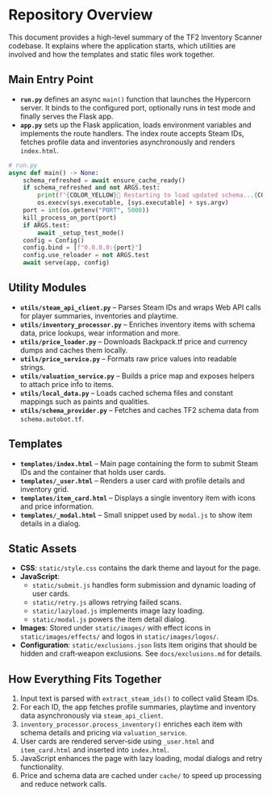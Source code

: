 # Repository Overview

This document provides a high-level summary of the TF2 Inventory Scanner codebase. It explains where the application starts, which utilities are involved and how the templates and static files work together.

## Main Entry Point

- **`run.py`** defines an async `main()` function that launches the Hypercorn server. It binds to the configured port, optionally runs in test mode and finally serves the Flask app.
- **`app.py`** sets up the Flask application, loads environment variables and implements the route handlers. The index route accepts Steam IDs, fetches profile data and inventories asynchronously and renders `index.html`.

```python
# run.py
async def main() -> None:
    schema_refreshed = await ensure_cache_ready()
    if schema_refreshed and not ARGS.test:
        print(f"{COLOR_YELLOW}🔄 Restarting to load updated schema...{COLOR_RESET}")
        os.execv(sys.executable, [sys.executable] + sys.argv)
    port = int(os.getenv("PORT", 5000))
    kill_process_on_port(port)
    if ARGS.test:
        await _setup_test_mode()
    config = Config()
    config.bind = [f"0.0.0.0:{port}"]
    config.use_reloader = not ARGS.test
    await serve(app, config)
```

## Utility Modules

- **`utils/steam_api_client.py`** – Parses Steam IDs and wraps Web API calls for player summaries, inventories and playtime.
- **`utils/inventory_processor.py`** – Enriches inventory items with schema data, price lookups, wear information and more.
- **`utils/price_loader.py`** – Downloads Backpack.tf price and currency dumps and caches them locally.
- **`utils/price_service.py`** – Formats raw price values into readable strings.
- **`utils/valuation_service.py`** – Builds a price map and exposes helpers to attach price info to items.
- **`utils/local_data.py`** – Loads cached schema files and constant mappings such as paints and qualities.
- **`utils/schema_provider.py`** – Fetches and caches TF2 schema data from `schema.autobot.tf`.

## Templates

- **`templates/index.html`** – Main page containing the form to submit Steam IDs and the container that holds user cards.
- **`templates/_user.html`** – Renders a user card with profile details and inventory grid.
- **`templates/item_card.html`** – Displays a single inventory item with icons and price information.
- **`templates/_modal.html`** – Small snippet used by `modal.js` to show item details in a dialog.

## Static Assets

- **CSS**: `static/style.css` contains the dark theme and layout for the page.
- **JavaScript**:
  - `static/submit.js` handles form submission and dynamic loading of user cards.
  - `static/retry.js` allows retrying failed scans.
  - `static/lazyload.js` implements image lazy loading.
  - `static/modal.js` powers the item detail dialog.
- **Images**: Stored under `static/images/` with effect icons in `static/images/effects/` and logos in `static/images/logos/`.
- **Configuration**: `static/exclusions.json` lists item origins that should be hidden and craft‑weapon exclusions. See `docs/exclusions.md` for details.

## How Everything Fits Together

1. Input text is parsed with `extract_steam_ids()` to collect valid Steam IDs.
2. For each ID, the app fetches profile summaries, playtime and inventory data asynchronously via `steam_api_client`.
3. `inventory_processor.process_inventory()` enriches each item with schema details and pricing via `valuation_service`.
4. User cards are rendered server‑side using `_user.html` and `item_card.html` and inserted into `index.html`.
5. JavaScript enhances the page with lazy loading, modal dialogs and retry functionality.
6. Price and schema data are cached under `cache/` to speed up processing and reduce network calls.

